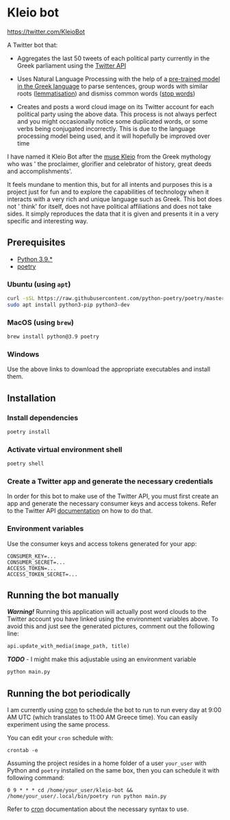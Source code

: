 # Kleio bot

https://twitter.com/KleioBot

A Twitter bot that:

* Aggregates the last 50 tweets of each political party currently in the Greek parliament using
  the [Twitter API](https://developer.twitter.com/en/docs/twitter-api)


* Uses Natural Language Processing with the help of
  a [pre-trained model in the Greek language](https://spacy.io/models/el) to parse sentences, group words with similar
  roots ([lemmatisation](https://en.wikipedia.org/wiki/Lemmatisation)) and dismiss common
  words ([stop words](https://en.wikipedia.org/wiki/Stop_word))


* Creates and posts a word cloud image on its Twitter account for each political party using the above data. This
  process is not always perfect and you might occasionally notice some duplicated words, or some verbs being conjugated
  incorrectly. This is due to the language processing model being used, and it will hopefully be improved over time

I have named it Kleio Bot after the [muse Kleio](https://en.wikipedia.org/wiki/Clio) from the Greek mythology who was '
the proclaimer, glorifier and celebrator of history, great deeds and accomplishments'.

It feels mundane to mention this, but for all intents and purposes this is a project just for fun and to explore the
capabilities of technology when it interacts with a very rich and unique language such as Greek. This bot does not '
think' for itself, does not have political affiliations and does not take sides. It simply reproduces the data that it
is given and presents it in a very specific and interesting way.

## Prerequisites

* [Python 3.9.*](https://www.python.org/downloads/)
* [poetry](https://python-poetry.org/docs/#installation)

### Ubuntu (using `apt`)

```bash
curl -sSL https://raw.githubusercontent.com/python-poetry/poetry/master/get-poetry.py | python -
sudo apt install python3-pip python3-dev
```

### MacOS (using `brew`)

```bash
brew install python@3.9 poetry
```

### Windows

Use the above links to download the appropriate executables and install them.

## Installation

### Install dependencies

```bash
poetry install
```

### Activate virtual environment shell

```bash
poetry shell
```

### Create a Twitter app and generate the necessary credentials

In order for this bot to make use of the Twitter API, you must first create an app and generate the necessary consumer
keys and access tokens. Refer to the Twitter
API [documentation](https://developer.twitter.com/en/docs/twitter-api/getting-started/guide) on how to do that.

### Environment variables

Use the consumer keys and access tokens generated for your app:

```dotenv
CONSUMER_KEY=...
CONSUMER_SECRET=...
ACCESS_TOKEN=...
ACCESS_TOKEN_SECRET=...
```

## Running the bot manually

***Warning!*** Running this application will actually post word clouds to the Twitter account you have linked using the
environment variables above. To avoid this and just see the generated pictures, comment out the following line:

```python
api.update_with_media(image_path, title)
```

***TODO*** - I might make this adjustable using an environment variable

```bash
python main.py
```

## Running the bot periodically

I am currently using [cron](https://man7.org/linux/man-pages/man5/crontab.5.html) to schedule the bot to run to run
every day at 9:00 AM UTC (which translates to 11:00 AM Greece time). You can easily experiment using the same process.

You can edit your `cron` schedule with:

```dotenv
crontab -e
```

Assuming the project resides in a home folder of a user `your_user` with Python and `poetry` installed on the same box,
then you can schedule it with following command:

```
0 9 * * * cd /home/your_user/kleio-bot && /home/your_user/.local/bin/poetry run python main.py
```

Refer to [cron](https://man7.org/linux/man-pages/man5/crontab.5.html) documentation about the necessary syntax to use.
